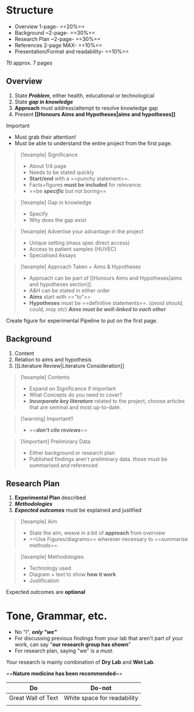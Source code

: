 # Structure
- Overview 1-page- ==20%==
- Background ~2-page- ==30%==
- Research Plan ~2-page- ==30%==
- References 2-page MAX- ==10%==
- Presentation/Format and readability- ==10%==

Ttl approx. 7 pages

## Overview
1. State ***Problem***, either health, educational or technological
2. State ***gap in knowledge***
3. **Approach** must address/attempt to resolve knowledge gap
4. Present **[[Honours Aims and Hypotheses|aims and hypotheses]]**
 
> [!important]
> - Must grab their attention!
> - Must be able to understand the entire project from the first page.

> [!example] Significance
> - About 1/4 page
> - Needs to be stated quickly
> - **Start/end** with a ==punchy statement==.
> - Facts+figures **must be included** for relevance.
> - ==be ***specific*** but not boring==

> [!example] Gap in knowledge
> - Specify
> - Why does the gap exist

> [!example] Advertise your advantage in the project
> - Unique setting (mass spec direct access)
> - Access to patient samples (HUVEC)
> - Specialised Assays

> [!example] Approach Taken + Aims & Hypotheses
> - Approach can be part of [[Honours Aims and Hypotheses|aims and hypotheses section]].
> - A&H can be stated in either order
> - **Aims** start with =="to"==
> - **Hypotheses** must be ==definitive statements==. (*avoid should, could, may etc*)
> ***Aims must be well-linked to each other***

Create figure for experimental Pipeline to put on the first page.

## Background
1. Content
2. Relation to aims and hypothesis
3. [[Literature Review|Literature Consideration]]

> [!example] Contents
> - Expand on Significance if important
> - What Concepts do you need to cover?
> - ***Incorporate key literature*** related to the project, choose articles that are seminal and most up-to-date.

> [!warning] Important!!
> - ==***don't cite reviews***==

> [!important] Preliminary Data
> - Either background or research plan
> - Published findings aren't preliminary data. those must be summarised and referenced

## Research Plan
1. **Experimental Plan** described
2. ***Methodologies***
3. ***Expected outcomes*** must be explained and justified

> [!example] Aim
> - State the aim, weave in a bit of **approach** from overview
> - ==Use Figures/diagrams== wherever necessary to ==summarise methods==.

> [!example] Methodologies
> - Technology used
> - Diagram + text to show **how it work**
> - Justification

Expected outcomes are **optional**

# Tone, Grammar, etc.

- No "I", ***only "we"***
- For discussing previous findings from your lab that aren't part of your work, can say "**our research group has shown**"
- For research plan, saying "we" is a *must*.

Your research is mainly combination of **Dry Lab** and **Wet Lab**.

==**Nature medicine has been recommended**==


| Do                 | Do-not                      |
| ------------------ | --------------------------- |
| Great Wall of Text | White space for readability |
|                    |                             |
